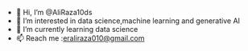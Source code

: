 - 👋 Hi, I’m @AliRaza10ds
- 👀 I’m interested in data science,machine learning and generative AI
- 🌱 I’m currently learning data science 
- 📫 Reach me :eraliraza010@gmail.com

<!---
AliRaza10ds/AliRaza10ds is a ✨ special ✨ repository because its `README.md` (this file) appears on your GitHub profile.
You can click the Preview link to take a look at your changes.
--->
